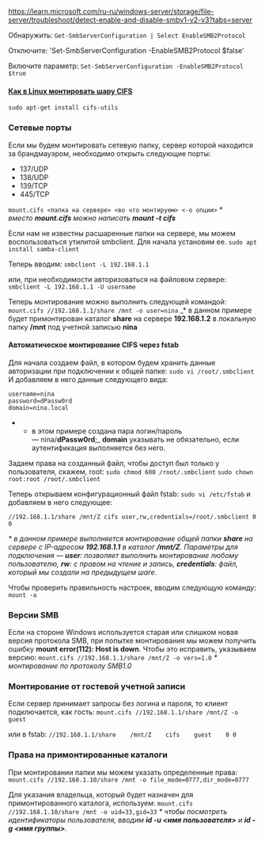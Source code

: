 https://learn.microsoft.com/ru-ru/windows-server/storage/file-server/troubleshoot/detect-enable-and-disable-smbv1-v2-v3?tabs=server

Обнаружить:
`Get-SmbServerConfiguration | Select EnableSMB2Protocol`

Отключите:
'Set-SmbServerConfiguration -EnableSMB2Protocol $false'

Включите параметр:
`Set-SmbServerConfiguration -EnableSMB2Protocol $true`

#### [Как в Linux монтировать шару CIFS](https://www.dmosk.ru/miniinstruktions.php?mini=linux-cifs)

`sudo apt-get install cifs-utils`
### Сетевые порты
Если мы будем монтировать сетевую папку, сервер которой находится за брандмауэром, необходимо открыть следующие порты:
- 137/UDP
- 138/UDP
- 139/TCP
- 445/TCP

`mount.cifs <папка на сервере> <во что монтируем> <-o опции>`
_* вместо **mount.cifs** можно написать **mount -t cifs**_

Если нам не известны расшаренные папки на сервере, мы можем воспользоваться утилитой smbclient. Для начала установим ее.
`sudo apt install samba-client`

Теперь вводим:
`smbclient -L 192.168.1.1`

или, при необходимости авторизоваться на файловом сервере:
`smbclient -L 192.168.1.1 -U username`

Теперь монтирование можно выполнить следующей командой:
`mount.cifs //192.168.1.1/share /mnt -o user=nina`
_* в данном примере будет примонтирован каталог **share** на сервере **192.168.1.2** в локальную папку **/mnt** под учетной записью **nina**
#### Автоматическое монтирование CIFS через fstab
Для начала создаем файл, в котором будем хранить данные авторизации при подключении к общей папке:
`sudo vi /root/.smbclient`
И добавляем в него данные следующего вида:
```
username=nina  
password=dPassw0rd  
domain=nina.local
```
- * в этом примере создана пара логин/пароль — nina/**dPassw0rd**;_ **domain** указывать не обязательно, если аутентификация выполняется без него.

Задаем права на созданный файл, чтобы доступ был только у пользователя, скажем, root:
`sudo chmod 600 /root/.smbclient`
`sudo chown root:root /root/.smbclient`

Теперь открываем конфигурационный файл fstab:
`sudo vi /etc/fstab`
и добавляем в него следующее:
```
//192.168.1.1/share /mnt/Z cifs user,rw,credentials=/root/.smbclient 0 0
```
_* в данном примере выполняется монтирование общей папки **share** на сервере с IP-адресом **192.168.1.1** в каталог **/mnt/Z**. Параметры для подключения — **user**: позволяет выполнить монтирование любому пользователю, **rw**: с правом на чтение и запись, **credentials**: файл, который мы создали на предыдущем шаге._

Чтобы проверить правильность настроек, вводим следующую команду:
`mount -a`

### Версии SMB

Если на стороне Windows используется старая или слишком новая версия протокола SMB, при попытке монтирования мы можем получить ошибку **mount error(112): Host is down**. Чтобы это исправить, указываем версию:
`mount.cifs //192.168.1.1/share /mnt/Z -o vers=1.0`
_* монтирование по протоколу SMB1.0_

### Монтирование от гостевой учетной записи

Если сервер принимает запросы без логина и пароля, то клиент подключается, как гость:
`mount.cifs //192.168.1.1/share /mnt/Z -o guest`

или в fstab:
`//192.168.1.1/share    /mnt/Z    cifs    guest    0 0`

### Права на примонтированные каталоги

При монтировании папки мы можем указать определенные права:
`mount.cifs //192.168.1.10/share /mnt -o file_mode=0777,dir_mode=0777`

Для указания владельца, который будет назначен для примонтированного каталога, используем:
`mount.cifs //192.168.1.10/share /mnt -o uid=33,gid=33`
_* чтобы посмотреть идентификаторы пользователя, вводим **id -u <имя пользователя>** и **id -g <имя группы>**._


